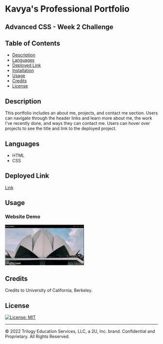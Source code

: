 # Kavya's Professional Portfolio

## Advanced CSS - Week 2 Challenge

## Table of Contents

- [Description](#description)
- [Languages](#languages)
- [Deployed Link](#link)
- [Installation](#installation)
- [Usage](#usage)
- [Credits](#credits)
- [License](#license)

## Description

This portfolio includes an about me, projects, and contact me section. Users can navigate through the header links and learn more about me, the work I've recently done, and ways they can contact me. Users can hover over projects to see the title and link to the deployed project.

## Languages

- HTML
- CSS

## Deployed Link

[Link](https://smandla.github.io/kavya_professionalportfolio/)

## Usage

### Website Demo

![alt text](assets/demo.gif)

## Credits

Credits to University of California, Berkeley.

## License

[![License: MIT](https://img.shields.io/badge/License-MIT-yellow.svg)](https://opensource.org/licenses/MIT)

---

© 2022 Trilogy Education Services, LLC, a 2U, Inc. brand. Confidential and Proprietary. All Rights Reserved.
